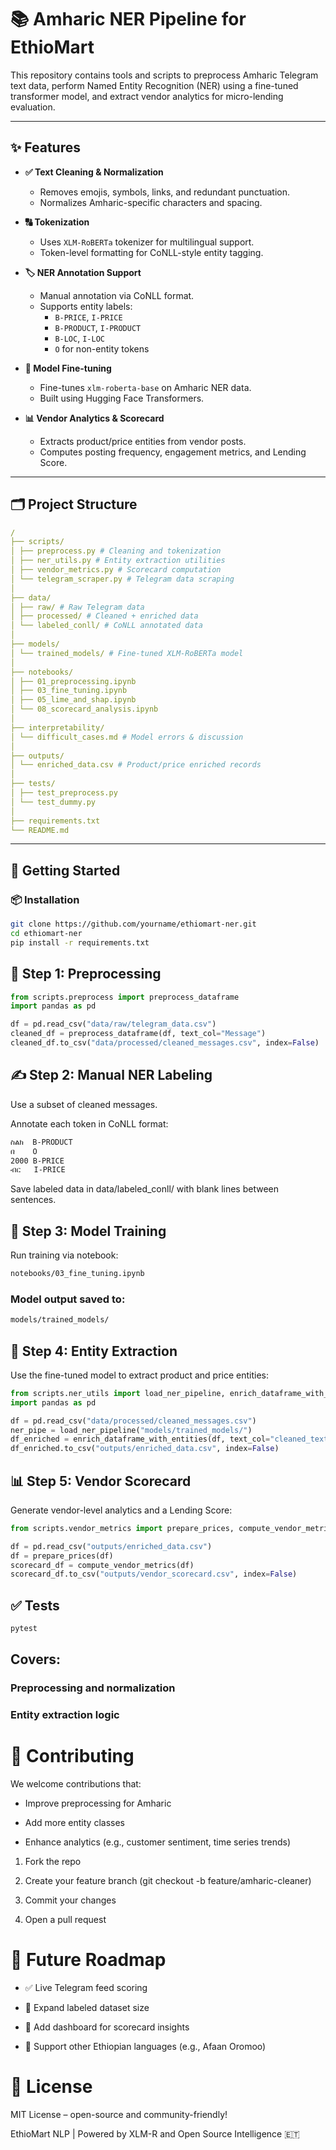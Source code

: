 # 📚 Amharic NER Pipeline for EthioMart

This repository contains tools and scripts to preprocess Amharic Telegram text data, perform Named Entity Recognition (NER) using a fine-tuned transformer model, and extract vendor analytics for micro-lending evaluation.

---

## ✨ Features

- **✅ Text Cleaning & Normalization**
  - Removes emojis, symbols, links, and redundant punctuation.
  - Normalizes Amharic-specific characters and spacing.

- **🔠 Tokenization**
  - Uses `XLM-RoBERTa` tokenizer for multilingual support.
  - Token-level formatting for CoNLL-style entity tagging.

- **🏷️ NER Annotation Support**
  - Manual annotation via CoNLL format.
  - Supports entity labels:
    - `B-PRICE`, `I-PRICE`
    - `B-PRODUCT`, `I-PRODUCT`
    - `B-LOC`, `I-LOC`
    - `O` for non-entity tokens

- **🧠 Model Fine-tuning**
  - Fine-tunes `xlm-roberta-base` on Amharic NER data.
  - Built using Hugging Face Transformers.

- **📊 Vendor Analytics & Scorecard**
  - Extracts product/price entities from vendor posts.
  - Computes posting frequency, engagement metrics, and Lending Score.

---

## 🗂️ Project Structure
``` yaml
/
├── scripts/
│ ├── preprocess.py # Cleaning and tokenization
│ ├── ner_utils.py # Entity extraction utilities
│ ├── vendor_metrics.py # Scorecard computation
│ └── telegram_scraper.py # Telegram data scraping
│
├── data/
│ ├── raw/ # Raw Telegram data
│ ├── processed/ # Cleaned + enriched data
│ └── labeled_conll/ # CoNLL annotated data
│
├── models/
│ └── trained_models/ # Fine-tuned XLM-RoBERTa model
│
├── notebooks/
│ ├── 01_preprocessing.ipynb
│ ├── 03_fine_tuning.ipynb
│ ├── 05_lime_and_shap.ipynb
│ └── 08_scorecard_analysis.ipynb
│
├── interpretability/
│ └── difficult_cases.md # Model errors & discussion
│
├── outputs/
│ └── enriched_data.csv # Product/price enriched records
│
├── tests/
│ ├── test_preprocess.py
│ └── test_dummy.py
│
├── requirements.txt
└── README.md
```

---

## 🚀 Getting Started

### 📦 Installation

```bash
git clone https://github.com/yourname/ethiomart-ner.git
cd ethiomart-ner
pip install -r requirements.txt
```
## 🧹 Step 1: Preprocessing
```python
from scripts.preprocess import preprocess_dataframe
import pandas as pd

df = pd.read_csv("data/raw/telegram_data.csv")
cleaned_df = preprocess_dataframe(df, text_col="Message")
cleaned_df.to_csv("data/processed/cleaned_messages.csv", index=False)
```
## ✍️ Step 2: Manual NER Labeling
Use a subset of cleaned messages.

Annotate each token in CoNLL format:

```css
ስልክ  B-PRODUCT
በ    O
2000 B-PRICE
ብር   I-PRICE
```
Save labeled data in data/labeled_conll/ with blank lines between sentences.

## 🧠 Step 3: Model Training
Run training via notebook:

```bash
notebooks/03_fine_tuning.ipynb
```
### Model output saved to:

```bash
models/trained_models/
```
## 🔎 Step 4: Entity Extraction
Use the fine-tuned model to extract product and price entities:

```python
from scripts.ner_utils import load_ner_pipeline, enrich_dataframe_with_entities
import pandas as pd

df = pd.read_csv("data/processed/cleaned_messages.csv")
ner_pipe = load_ner_pipeline("models/trained_models/")
df_enriched = enrich_dataframe_with_entities(df, text_col="cleaned_text", ner_pipeline=ner_pipe)
df_enriched.to_csv("outputs/enriched_data.csv", index=False)
```
## 📊 Step 5: Vendor Scorecard
Generate vendor-level analytics and a Lending Score:

```python
from scripts.vendor_metrics import prepare_prices, compute_vendor_metrics

df = pd.read_csv("outputs/enriched_data.csv")
df = prepare_prices(df)
scorecard_df = compute_vendor_metrics(df)
scorecard_df.to_csv("outputs/vendor_scorecard.csv", index=False)
```
## ✅ Tests
```bash
pytest
```
## Covers:

### Preprocessing and normalization

### Entity extraction logic

# 📌 Contributing
We welcome contributions that:

- Improve preprocessing for Amharic

- Add more entity classes

- Enhance analytics (e.g., customer sentiment, time series trends)

1. Fork the repo

2. Create your feature branch (git checkout -b feature/amharic-cleaner)

3. Commit your changes

4. Open a pull request

# 🧭 Future Roadmap
- ✅ Live Telegram feed scoring

- 🚧 Expand labeled dataset size

- 🚧 Add dashboard for scorecard insights

- 🚧 Support other Ethiopian languages (e.g., Afaan Oromoo)

# 📜 License

MIT License – open-source and community-friendly!

EthioMart NLP | Powered by XLM-R and Open Source Intelligence 🇪🇹